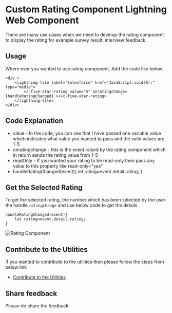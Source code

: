 # Custom Rating Component Lightning Web Component

There are many use cases when we need to develop the rating component to display the rating for example survey result, interview feedback.

## Usage

Where ever you wanted to use rating component. Add the code like below
```
<div >
    <lightning-tile label="Salesforce" href="JavaScript:void(0);" type="media">
        <c-five-star-rating value="5" onratingchange={handleRatingChanged} ></c-five-star-rating>
    </lightning-tile>    
</div>

```

## Code Explanation

- value - In the code, you can see that I have passed one variable value which indicates what value you wanted to pass and the valid values are 1-5
- onratingchange - this is the event raised by the rating component which in return sends the rating value from 1-5
- readOnly - If you wanted your rating to be read-only then pass any value to this property like read-only="yes"
- handleRatingChanged(event){ let rating=event.detail.rating; }

## Get the Selected Rating
To get the selected rating, the number which has been selected by the user the handle `ratingchange` and use below code to get the details
```
handleRatingChanged(event){ 
    let rating=event.detail.rating; 
}
```
![Rating Component](https://github.com/amitastreait/Salesforce-Short-Hands/blob/master/images/rating.png)

## Contribute to the Utilities
If you wanted to contribute to the utilities then please follow the steps from below link
- [Contribute to the Utilities](https://github.com/amitastreait/Salesforce-Short-Hands)

## Share feedback
Please do share the feedback
